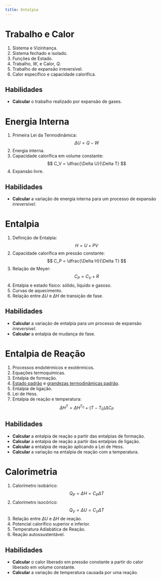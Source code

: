 ```yaml
---
title: Entalpia
---
```


# Trabalho e Calor

1. Sistema e Vizinhança.
2. Sistema fechado e isolado.
3. Funções de Estado.
4. Trabalho, $W$, e Calor, $Q$.
5. Trabalho de expansão irreversível.
6. Calor específico e capacidade calorífica.

## Habilidades

- **Calcular** o trabalho realizado por expansão de gases.

# Energia Interna

1. Primeira Lei da Termodinâmica: 
    $$ 
    \Delta U = Q - W 
    $$
2. Energia interna.
3. Capacidade calorífica em volume constante: 
    $$ 
    C_V = \dfrac{\Delta U}{\Delta T}
    $$
4. Expansão livre.

## Habilidades

- **Calcular** a variação de energia interna para um processo de expansão *irreversível*.

# Entalpia

1. Definição de Entalpia: 
   $$ 
   H = U + PV 
   $$
2. Capacidade calorífica em pressão constante: 
    $$ 
    C_P = \dfrac{\Delta H}{\Delta T} 
    $$
3. Relação de Meyer: 
    $$ 
    C_P = C_V + R 
    $$
4. Entalpia e estado físico: sólido, líquido e gasoso.
5. Curvas de aquecimento.
6. Relação entre $\Delta U$ e $\Delta H$ de transição de fase.

## Habilidades

- **Calcular** a variação de entalpia para um processo de expansão *irreversível*.
- **Calcular** a entalpia de mudança de fase.

# Entalpia de Reação

1. Processos endotérmicos e exotérmicos.
2. Equações termoquímicas.
3. Entalpia de formação.
4. [Estado padrão](https://goldbook.iupac.org/terms/view/S05927) e [grandezas termodinâmicas padrão](https://goldbook.iupac.org/terms/view/S05927).
5. Entalpia de ligação.
6. Lei de Hess.
7. Entalpia de reação e temperatura: 
    $$ 
    \Delta H^T = \Delta H^{T_0} + (T-T_0) \Delta C_P 
    $$

## Habilidades

- **Calcular** a entalpia de reação a partir das entalpias de formação.
- **Calcular** a entalpia de reação a partir das entalpias de ligação.
- **Calcular** a entalpia de reação aplicando a Lei de Hess.
- **Calcular** a variação na entalpia de reação com a temperatura.

# Calorimetria

1. Calorímetro isobárico: 
    $$ 
    Q_P = \Delta H = C_P \Delta T
    $$
2. Calorímetro isocórico: 
    $$ 
    Q_V = \Delta U = C_V \Delta T
    $$
3. Relação entre $\Delta U$ e $\Delta H$ de reação.
4. Potencial calorífico superior e inferior.
5. Temperatura Adiabática de Reação.
6. Reação autossustentável.

## Habilidades

- **Calcular** o calor liberado em pressão constante a partir do calor liberado em volume constante.
- **Calcular** a variação de temperatura causada por uma reação.